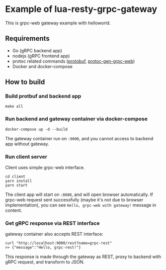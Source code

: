 # Example of lua-resty-grpc-gateway

This is grpc-web gateway example with helloworld.

## Requirements

- Go (gRPC backend app)
- nodejs (gRPC frontend app)
- protoc related commands ([protobuf](https://github.com/protocolbuffers/protobuf/releases), [protoc-gen-grpc-web](https://github.com/grpc/grpc-web/releases))
- Docker and docker-compose

## How to build

### Build protbuf and backend app

```
make all
```

### Run backend and gateway container via docker-compose

```
docker-compose up -d --build
```

The gateway container run on `:9000`, and you cannot access to backend app without gateway.

### Run client server

Client uses simple grpc-web interface.

```
cd client
yarn install
yarn start
```

The client app will start on `:8080`, and will open browser automatically.
If grpc-web request sent successfully (maybe it's not due to browser implementation), you can see `Hello, grpc-web with gateway!` message in content.

### Get gRPC response via REST interface

gateway container also accepts REST interface:

```
curl "http://localhost:9000/rest?name=grpc-rest"
>> {"message":"Hello, grpc-rest!"}
```

This response is made through the gateway as REST, proxy to backend with gRPC request, and transform to JSON.
